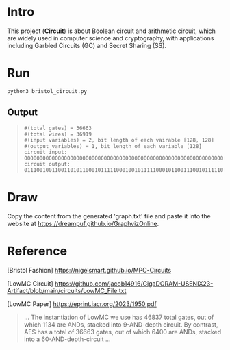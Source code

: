# Intro
This project (**Circuit**) is about Boolean circuit and arithmetic circuit, which are widely used in computer science and cryptography, with applications including Garbled Circuits (GC) and Secret Sharing (SS).

# Run
```shell
python3 bristol_circuit.py
```
## Output
>```
> #(total gates) = 36663
> #(total wires) = 36919
> #(input variables) = 2, bit length of each vairable [128, 128]
> #(output variables) = 1, bit length of each variable [128]
> circuit input: 0000000000000000000000000000000000000000000000000000000000000000000000000000000000000000000000000000000000000000000000000000000011111111111111111111111111111111111111111111111111111111111111111111111111111111111111111111111111111111111111111111111111111111
> circuit output: 01110010011001101011000101111100010010111110001011001110010111110101000001011010101000010101011110010011001100011101101011111100
>```

# Draw
Copy the content from the generated 'graph.txt' file and paste it into the website at https://dreampuf.github.io/GraphvizOnline.

# Reference

[Bristol Fashion] https://nigelsmart.github.io/MPC-Circuits

[LowMC Circuit] https://github.com/jacob14916/GigaDORAM-USENIX23-Artifact/blob/main/circuits/LowMC_File.txt

[LowMC Paper] https://eprint.iacr.org/2023/1950.pdf
>... The instantiation of LowMC
we use has 46837 total gates, out of which 1134 are ANDs,
stacked into 9-AND-depth circuit. By contrast, AES has a
total of 36663 gates, out of which 6400 are ANDs, stacked
into a 60-AND-depth-circuit ...
